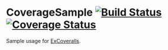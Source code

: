 CoverageSample [![Build Status](https://secure.travis-ci.org/parroty/coverage_sample.png?branch=master "Build Status")](http://travis-ci.org/parroty/coverage_sample) [![Coverage Status](https://coveralls.io/repos/parroty/coverage_sample/badge.png?branch=master)](https://coveralls.io/r/parroty/coverage_sample?branch=master)
============

Sample usage for [ExCoveralls](https://github.com/parroty/excoveralls/).

